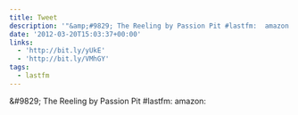 ```yaml
---
title: Tweet
description: '"&amp;#9829; The Reeling by Passion Pit #lastfm:  amazon: "'
date: '2012-03-20T15:03:37+00:00'
links:
  - 'http://bit.ly/yUkE'
  - 'http://bit.ly/VMhGY'
tags:
  - lastfm
---
```

&amp;#9829; The Reeling by Passion Pit #lastfm:  amazon: 
